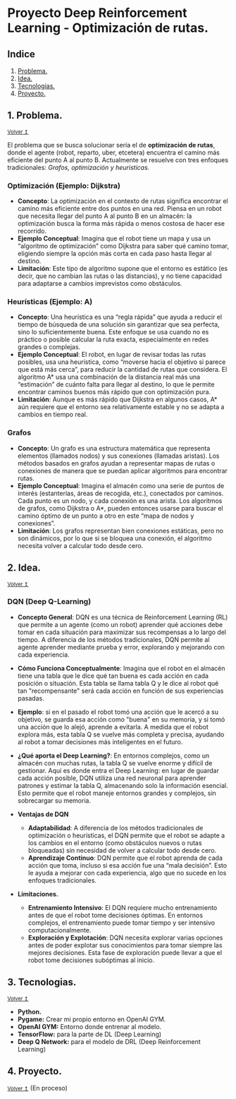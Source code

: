 # **Proyecto Deep Reinforcement Learning - Optimización de rutas.**

## **Indice**
1. [Problema.](#1-problema)
2. [Idea.](#2-idea)
3. [Tecnologias.](#3-tecnologias)
4. [Proyecto.](#4-proyecto)

## 1. **Problema.**
<small>[Volver ↥](#indice)</small>

El problema que se busca solucionar sería el de **optimización de rutas**, donde el agente (robot, reparto, uber, etcetera) encuentra el camino más eficiente del punto A al punto B.
Actualmente se resuelve con tres enfoques tradicionales: *Grafos, optimización y heuristicas.*

### **Optimización (Ejemplo: Dijkstra)**
- **Concepto**: La optimización en el contexto de rutas significa encontrar el camino más eficiente entre dos puntos en una red. Piensa en un robot que necesita llegar del punto A al punto B en un almacén: la optimización busca la forma más rápida o menos costosa de hacer ese recorrido.
- **Ejemplo Conceptual**: Imagina que el robot tiene un mapa y usa un “algoritmo de optimización” como Dijkstra para saber qué camino tomar, eligiendo siempre la opción más corta en cada paso hasta llegar al destino.
- **Limitación**: Este tipo de algoritmo supone que el entorno es estático (es decir, que no cambian las rutas o las distancias), y no tiene capacidad para adaptarse a cambios imprevistos como obstáculos.

### **Heurísticas (Ejemplo: A)**
- **Concepto**: Una heurística es una “regla rápida” que ayuda a reducir el tiempo de búsqueda de una solución sin garantizar que sea perfecta, sino lo suficientemente buena. Este enfoque se usa cuando no es práctico o posible calcular la ruta exacta, especialmente en redes grandes o complejas.
- **Ejemplo Conceptual**: El robot, en lugar de revisar todas las rutas posibles, usa una heurística, como “moverse hacia el objetivo si parece que está más cerca”, para reducir la cantidad de rutas que considera. El algoritmo A* usa una combinación de la distancia real más una “estimación” de cuánto falta para llegar al destino, lo que le permite encontrar caminos buenos más rápido que con optimización pura.
- **Limitación**: Aunque es más rápido que Dijkstra en algunos casos, A* aún requiere que el entorno sea relativamente estable y no se adapta a cambios en tiempo real.

### **Grafos**
- **Concepto**: Un grafo es una estructura matemática que representa elementos (llamados nodos) y sus conexiones (llamadas aristas). Los métodos basados en grafos ayudan a representar mapas de rutas o conexiones de manera que se puedan aplicar algoritmos para encontrar rutas.
- **Ejemplo Conceptual**: Imagina el almacén como una serie de puntos de interés (estanterías, áreas de recogida, etc.), conectados por caminos. Cada punto es un nodo, y cada conexión es una arista. Los algoritmos de grafos, como Dijkstra o A*, pueden entonces usarse para buscar el camino óptimo de un punto a otro en este “mapa de nodos y conexiones”.
- **Limitación**: Los grafos representan bien conexiones estáticas, pero no son dinámicos, por lo que si se bloquea una conexión, el algoritmo necesita volver a calcular todo desde cero.

## 2. **Idea.**
<small>[Volver ↥](#indice)</small>
### **DQN (Deep Q-Learning)**
- **Concepto General**: DQN es una técnica de Reinforcement Learning (RL) que permite a un agente (como un robot) aprender qué acciones debe tomar en cada situación para maximizar sus recompensas a lo largo del tiempo. A diferencia de los métodos tradicionales, DQN permite al agente aprender mediante prueba y error, explorando y mejorando con cada experiencia.

- **Cómo Funciona Conceptualmente**: Imagina que el robot en el almacén tiene una tabla que le dice qué tan buena es cada acción en cada posición o situación. Esta tabla se llama tabla Q y le dice al robot qué tan "recompensante" será cada acción en función de sus experiencias pasadas.

- **Ejemplo**: si en el pasado el robot tomó una acción que le acercó a su objetivo, se guarda esa acción como "buena" en su memoria, y si tomó una acción que lo alejó, aprende a evitarla.
A medida que el robot explora más, esta tabla Q se vuelve más completa y precisa, ayudando al robot a tomar decisiones más inteligentes en el futuro.

- **¿Qué aporta el Deep Learning?**: En entornos complejos, como un almacén con muchas rutas, la tabla Q se vuelve enorme y difícil de gestionar. Aquí es donde entra el Deep Learning: en lugar de guardar cada acción posible, DQN utiliza una red neuronal para aprender patrones y estimar la tabla Q, almacenando solo la información esencial. Esto permite que el robot maneje entornos grandes y complejos, sin sobrecargar su memoria.

- **Ventajas de DQN**
  - **Adaptabilidad**: A diferencia de los métodos tradicionales de optimización o heurísticas, el DQN permite que el robot se adapte a los cambios en el entorno (como obstáculos nuevos o rutas bloqueadas) sin necesidad de volver a calcular todo desde cero.
  - **Aprendizaje Continuo**: DQN permite que el robot aprenda de cada acción que toma, incluso si esa acción fue una “mala decisión”. Esto le ayuda a mejorar con cada experiencia, algo que no sucede en los enfoques tradicionales.

- **Limitaciones.**
  - **Entrenamiento Intensivo**: El DQN requiere mucho entrenamiento antes de que el robot tome decisiones óptimas. En entornos complejos, el entrenamiento puede tomar tiempo y ser intensivo computacionalmente.
  - **Exploración y Explotación**: DQN necesita explorar varias opciones antes de poder explotar sus conocimientos para tomar siempre las mejores decisiones. Esta fase de exploración puede llevar a que el robot tome decisiones subóptimas al inicio.

## 3. **Tecnologias.**
<small>[Volver ↥](#indice)</small>
- **Python.**
- **Pygame:** Crear mi propio entorno en OpenAI GYM.
- **OpenAI GYM:** Entorno donde entrenar al modelo.
- **TensorFlow:** para la parte de DL (Deep Learning)
- **Deep Q Network:** para el modelo de DRL (Deep Reinforcement Learning)

## 4. **Proyecto.**
<small>[Volver ↥](#indice)</small>
(En proceso)


